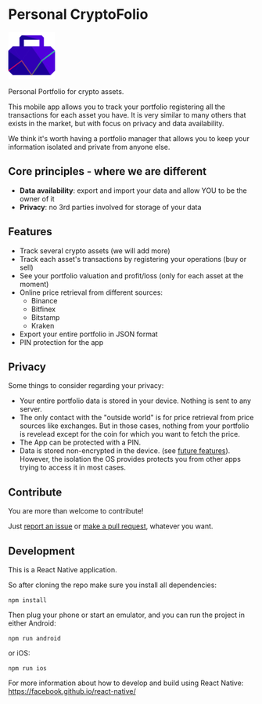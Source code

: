 # Personal CryptoFolio

![Personal CryptoFolio logo](https://github.com/improvein/personal-cryptofolio/blob/master/src/assets/images/main_logo.png)

Personal Portfolio for crypto assets.

This mobile app allows you to track your portfolio registering all the transactions for each asset you have. It is very similar to many others that exists in the market, but with focus on privacy and data availability.

We think it's worth having a portfolio manager that allows you to keep your information isolated and private from anyone else.

## Core principles - where we are different

* **Data availability**: export and import your data and allow YOU to be the owner of it
* **Privacy**: no 3rd parties involved for storage of your data

## Features

* Track several crypto assets (we will add more)
* Track each asset's transactions by registering your operations (buy or sell)
* See your portfolio valuation and profit/loss (only for each asset at the moment)
* Online price retrieval from different sources:
  * Binance
  * Bitfinex
  * Bitstamp
  * Kraken
* Export your entire portfolio in JSON format
* PIN protection for the app

## Privacy
Some things to consider regarding your privacy:

* Your entire portfolio data is stored in your device. Nothing is sent to any server.
* The only contact with the "outside world" is for price retrieval from price sources like exchanges. But in those cases, nothing from your portfolio is revelead except for the coin for which you want to fetch the price.
* The App can be protected with a PIN.
* Data is stored non-encrypted in the device. (see [future features](https://github.com/improvein/personal-cryptofolio/issues)).<br/>
  However, the isolation the OS provides protects you from other apps trying to access it in most cases.

## Contribute
You are more than welcome to contribute!

Just [report an issue](https://github.com/improvein/personal-cryptofolio/issues) or [make a pull request](https://github.com/improvein/personal-cryptofolio/pulls), whatever you want.

## Development
This is a React Native application.

So after cloning the repo make sure you install all dependencies:
```
npm install
```

Then plug your phone or start an emulator, and you can run the project in either Android:
```
npm run android
```
or iOS:
```
npm run ios
```

For more information about how to develop and build using React Native: https://facebook.github.io/react-native/
